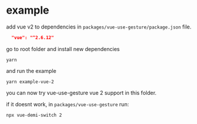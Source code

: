 # example

add vue v2 to dependencies in `packages/vue-use-gesture/package.json` file.

```json
  "vue": "^2.6.12"
```

go to root folder and install new dependencies

```
yarn
```

and run the example

```
yarn example-vue-2
```

you can now try vue-use-gesture vue 2 support in this folder.

if it doesnt work, in `packages/vue-use-gesture` run:

```
npx vue-demi-switch 2
```
